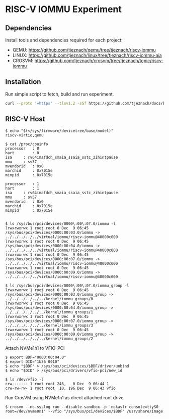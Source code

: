 # RISC-V IOMMU Experiment

## Dependencies

Install tools and dependencies required for each project:

- QEMU: https://github.com/tjeznach/qemu/tree/tjeznach/riscv-iommu
- LINUX: https://github.com/tjeznach/linux/tree/tjeznach/riscv-iommu-aia
- CROSVM: https://github.com/tjeznach/crosvm/tree/tjeznach/topic/riscv-iommu

## Installation

Run simple script to fetch, build and run experiment.

```bash
curl --proto '=https' --tlsv1.2 -sSf https://github.com/tjeznach/docs/blob/master/riscv-iommu/run-qemu.sh | bash
```

## RISC-V Host

```
$ echo "$(</sys/firmware/devicetree/base/model)"
riscv-virtio,qemu

$ cat /proc/cpuinfo
processor	: 0
hart		: 0
isa		: rv64imafdch_smaia_ssaia_sstc_zihintpause
mmu		: sv57
mvendorid	: 0x0
marchid		: 0x7015e
mimpid		: 0x7015e

processor	: 1
hart		: 1
isa		: rv64imafdch_smaia_ssaia_sstc_zihintpause
mmu		: sv57
mvendorid	: 0x0
marchid		: 0x7015e
mimpid		: 0x7015e


$ ls /sys/bus/pci/devices/0000\:00\:0?.0/iommu -l
lrwxrwxrwx 1 root root 0 Dec  9 06:45 /sys/bus/pci/devices/0000:00:03.0/iommu -> ../../../../../virtual/iommu/riscv-iommu@40000c000
lrwxrwxrwx 1 root root 0 Dec  9 06:45 /sys/bus/pci/devices/0000:00:04.0/iommu -> ../../../../../virtual/iommu/riscv-iommu@40000c000
lrwxrwxrwx 1 root root 0 Dec  9 06:45 /sys/bus/pci/devices/0000:00:07.0/iommu -> ../../../../../virtual/iommu/riscv-iommu@40000c000
lrwxrwxrwx 1 root root 0 Dec  9 06:45 /sys/bus/pci/devices/0000:00:09.0/iommu -> ../../../../../virtual/iommu/riscv-iommu@40000c000

$ ls /sys/bus/pci/devices/0000\:00\:0?.0/iommu_group -l
lrwxrwxrwx 1 root root 0 Dec  9 06:45 /sys/bus/pci/devices/0000:00:03.0/iommu_group -> ../../../../../../kernel/iommu_groups/0
lrwxrwxrwx 1 root root 0 Dec  9 06:45 /sys/bus/pci/devices/0000:00:04.0/iommu_group -> ../../../../../../kernel/iommu_groups/1
lrwxrwxrwx 1 root root 0 Dec  9 06:45 /sys/bus/pci/devices/0000:00:07.0/iommu_group -> ../../../../../../kernel/iommu_groups/3
lrwxrwxrwx 1 root root 0 Dec  9 06:45 /sys/bus/pci/devices/0000:00:09.0/iommu_group -> ../../../../../../kernel/iommu_groups/2

```

Attach NVMe1n1 to VFIO-PCI

```
$ export BDF="0000:00:04.0"
$ export DID="1b36 0010"
$ echo "$BDF" > /sys/bus/pci/devices/$BDF/driver/unbind
$ echo "$DID" > /sys/bus/pci/drivers/vfio-pci/new_id

$ ls /dev/vfio -l
crw------- 1 root root 246,   0 Dec  9 06:44 1
crw-rw-rw- 1 root root  10, 196 Dec  9 06:43 vfio
```

Run CrosVM using NVMe1n1 as direct attached root drive.

```
$ crosvm --no-syslog run --disable-sandbox -p 'nokaslr console=ttyS0 root=/dev/nvme0n1' --vfio "/sys/bus/pci/devices/$BDF" /usr/share/Image
```



